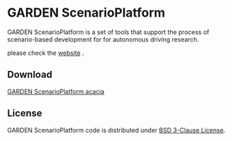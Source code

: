 GARDEN ScenarioPlatform
===============

GARDEN ScenarioPlatform is a set of tools that support the process of scenario-based development for for autonomous driving research. 

please check the [website](https://open-garden.github.io/garden/ja/) .

Download
-------

[GARDEN ScenarioPlatform acacia](https://github.com/open-garden/garden/releases/tag/acacia)


License
-------

GARDEN ScenarioPlatform code is distributed under [BSD 3-Clause License](https://github.com/open-garden/garden/blob/master/LICENSE).


